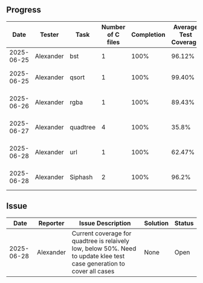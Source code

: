 ## Progress
| Date       | Tester | Task          |Number of C files| Completion |Average Test Coverage| Directory Link |
|------------|--------------|--------|---------------|------------|------------|-----------------|
|2025-06-25|Alexander|bst|1|100%|96.12% |https://github.com/UIUC-code/UIUC---code-translation/blob/main/Task/bst.md|
|2025-06-25|Alexander|qsort|1|100%|99.40%|https://github.com/UIUC-code/UIUC---code-translation/blob/main/Task/qsort.md|
|2025-06-26|Alexander|rgba|1|100%|89.43%|https://github.com/UIUC-code/UIUC---code-translation/blob/main/Task/rgba.md|
|2025-06-27|Alexander|quadtree|4|100%|35.8%|https://github.com/UIUC-code/UIUC---code-translation/blob/main/Task/quadtree.md|
|2025-06-28|Alexander|url|1|100%|62.47%|https://github.com/UIUC-code/UIUC---code-translation/blob/main/Task/url_parser.md|
|2025-06-28|Alexander|Siphash|2|100%|96.2%|https://github.com/UIUC-code/UIUC---code-translation/blob/main/Task/Siphash.md|

## Issue
| Date       | Reporter | Issue Description         | Solution        | Status    |
|------------|----------|---------------------------|-----------------|-----------|
|  2025-06-28|  Alexander | Current coverage for quadtree is relaively low, below 50%. Need to update klee test case generation to cover all cases | None | Open |